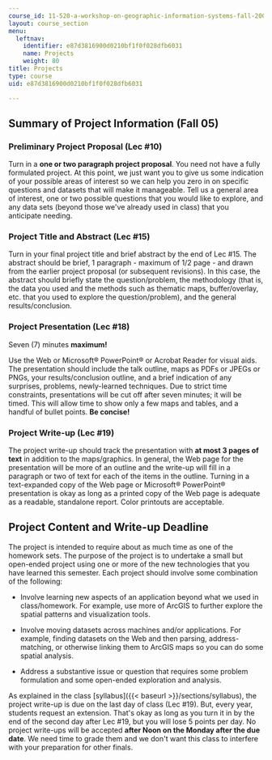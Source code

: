 ```yaml
---
course_id: 11-520-a-workshop-on-geographic-information-systems-fall-2005
layout: course_section
menu:
  leftnav:
    identifier: e87d3816900d0210bf1f0f028dfb6031
    name: Projects
    weight: 80
title: Projects
type: course
uid: e87d3816900d0210bf1f0f028dfb6031

---
```


Summary of Project Information (Fall 05)
----------------------------------------

### Preliminary Project Proposal (Lec #10)

Turn in a **one or two paragraph project proposal**. You need not have a fully formulated project. At this point, we just want you to give us some indication of your possible areas of interest so we can help you zero in on specific questions and datasets that will make it manageable. Tell us a general area of interest, one or two possible questions that you would like to explore, and any data sets (beyond those we've already used in class) that you anticipate needing.

### Project Title and Abstract (Lec #15)

Turn in your final project title and brief abstract by the end of Lec #15. The abstract should be brief, 1 paragraph - maximum of 1/2 page - and drawn from the earlier project proposal (or subsequent revisions). In this case, the abstract should briefly state the question/problem, the methodology (that is, the data you used and the methods such as thematic maps, buffer/overlay, etc. that you used to explore the question/problem), and the general results/conclusion.

### Project Presentation (Lec #18)

Seven (7) minutes **maximum!**

Use the Web or Microsoft® PowerPoint® or Acrobat Reader for visual aids. The presentation should include the talk outline, maps as PDFs or JPEGs or PNGs, your results/conclusion outline, and a brief indication of any surprises, problems, newly-learned techniques. Due to strict time constraints, presentations will be cut off after seven minutes; it will be timed. This will allow time to show only a few maps and tables, and a handful of bullet points. **Be concise!**

### Project Write-up (Lec #19)

The project write-up should track the presentation with **at most 3 pages of text** in addition to the maps/graphics. In general, the Web page for the presentation will be more of an outline and the write-up will fill in a paragraph or two of text for each of the items in the outline. Turning in a text-expanded copy of the Web page or Microsoft® PowerPoint® presentation is okay as long as a printed copy of the Web page is adequate as a readable, standalone report. Color printouts are acceptable.

Project Content and Write-up Deadline
-------------------------------------

The project is intended to require about as much time as one of the homework sets. The purpose of the project is to undertake a small but open-ended project using one or more of the new technologies that you have learned this semester. Each project should involve some combination of the following:

*   Involve learning new aspects of an application beyond what we used in class/homework. For example, use more of ArcGIS to further explore the spatial patterns and visualization tools.
    
*   Involve moving datasets across machines and/or applications. For example, finding datasets on the Web and then parsing, address-matching, or otherwise linking them to ArcGIS maps so you can do some spatial analysis.
    
*   Address a substantive issue or question that requires some problem formulation and some open-ended exploration and analysis.
    

As explained in the class [syllabus]({{< baseurl >}}/sections/syllabus), the project write-up is due on the last day of class (Lec #19). But, every year, students request an extension. That's okay as long as you turn it in by the end of the second day after Lec #19, but you will lose 5 points per day. No project write-ups will be accepted **after Noon on the Monday after the due date**. We need time to grade them and we don't want this class to interfere with your preparation for other finals.